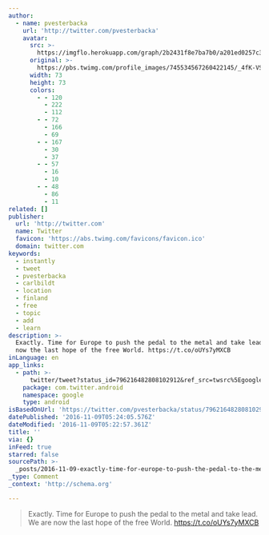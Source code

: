 ```yaml
---
author:
  - name: pvesterbacka
    url: 'http://twitter.com/pvesterbacka'
    avatar:
      src: >-
        https://imgflo.herokuapp.com/graph/2b2431f8e7ba7b0/a201ed0257c33b470baba9fbf25fafae/noop.jpg?input=https%3A%2F%2Fpbs.twimg.com%2Fprofile_images%2F745534567260422145%2F_4fK-VSC_bigger.jpg
      original: >-
        https://pbs.twimg.com/profile_images/745534567260422145/_4fK-VSC_bigger.jpg
      width: 73
      height: 73
      colors:
        - - 120
          - 222
          - 112
        - - 72
          - 166
          - 69
        - - 167
          - 30
          - 37
        - - 57
          - 16
          - 10
        - - 48
          - 86
          - 11
related: []
publisher:
  url: 'http://twitter.com'
  name: Twitter
  favicon: 'https://abs.twimg.com/favicons/favicon.ico'
  domain: twitter.com
keywords:
  - instantly
  - tweet
  - pvesterbacka
  - carlbildt
  - location
  - finland
  - free
  - topic
  - add
  - learn
description: >-
  Exactly. Time for Europe to push the pedal to the metal and take lead. We are
  now the last hope of the free World. https://t.co/oUYs7yMXCB
inLanguage: en
app_links:
  - path: >-
      twitter/tweet?status_id=796216482808102912&ref_src=twsrc%5Egoogle%7Ctwcamp%5Eandroidseo%7Ctwgr%5Estatus%7Ctwterm%5E796216482808102912
    package: com.twitter.android
    namespace: google
    type: android
isBasedOnUrl: 'https://twitter.com/pvesterbacka/status/796216482808102912'
datePublished: '2016-11-09T05:24:05.576Z'
dateModified: '2016-11-09T05:22:57.361Z'
title: ''
via: {}
inFeed: true
starred: false
sourcePath: >-
  _posts/2016-11-09-exactly-time-for-europe-to-push-the-pedal-to-the-metal-and.md
_type: Comment
_context: 'http://schema.org'

---
```

> Exactly. Time for Europe to push the pedal to the metal and take lead. We are now the last hope of the free World. https://t.co/oUYs7yMXCB